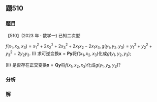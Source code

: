 ## 题510
### 题目
【510】(2023 年 · 数学一) 已知二次型

$f( {{x}_{1},{x}_{2},{x}_{3}})  = {x}_{1}^{2} + 2{x}_{2}^{2} + 2{x}_{3}^{2} + 2{x}_{1}{x}_{2} - 2{x}_{1}{x}_{3}, g( {{y}_{1},{y}_{2},{y}_{3}})  = {y}_{1}^{2} + {y}_{2}^{2} + {y}_{3}^{2} + 2{y}_{2}{y}_{3}$. (I) 求可逆变换$\mathbf{x} = \mathbf{{Py}}$将$f( {{x}_{1},{x}_{2},{x}_{3}})$化成$g( {{y}_{1},{y}_{2},{y}_{3}})$;

(II) 是否存在正交变换$\mathbf{x} = \mathbf{{Qy}}$将$f( {{x}_{1},{x}_{2},{x}_{3}})$化成$g( {{y}_{1},{y}_{2},{y}_{3}})$?

### 分析

### 解